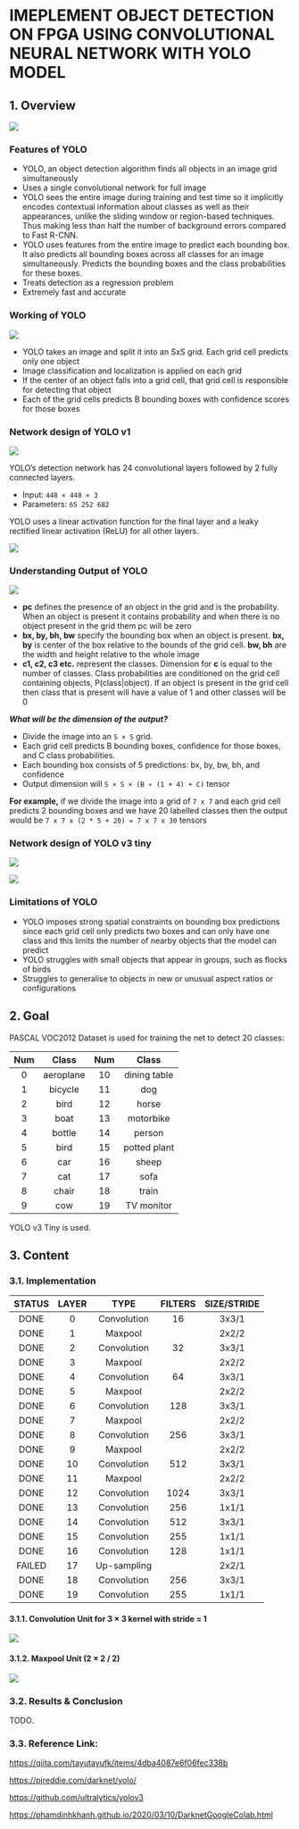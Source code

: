 # IMEPLEMENT OBJECT DETECTION ON FPGA USING CONVOLUTIONAL NEURAL NETWORK WITH YOLO MODEL

## 1. Overview

![](reference/img_YOLO_Object_Detection.png)

### Features of YOLO

- YOLO, an object detection algorithm finds all objects in an image grid simultaneously
- Uses a single convolutional network for full image
- YOLO sees the entire image during training and test time so it implicitly encodes contextual information about classes as well as their appearances, unlike the sliding window or region-based techniques. Thus making less than half the number of background errors compared to Fast R-CNN.
- YOLO uses features from the entire image to predict each bounding box. It also predicts all bounding boxes across all classes for an image simultaneously. Predicts the bounding boxes and the class probabilities for these boxes.
- Treats detection as a regression problem
- Extremely fast and accurate

### Working of YOLO

![](reference/img_YOLO_model.png)

- YOLO takes an image and split it into an SxS grid. Each grid cell predicts only one object
- Image classification and localization is applied on each grid
- If the center of an object falls into a grid cell, that grid cell is responsible for detecting that object
- Each of the grid cells predicts B bounding boxes with confidence scores for those boxes

### Network design of YOLO v1

![](reference/img_YOLO_architecture.png)

YOLO’s detection network has 24 convolutional layers followed by 2 fully connected layers.

- Input: `448 × 448 × 3`
- Parameters: `65 252 682`

YOLO uses a linear activation function for the final layer and a leaky rectified linear activation (ReLU) for all other layers.

![](reference/img_leaky_ReLU.png)

### Understanding Output of YOLO

![](reference/img_YOLO_output.png)

- **pc** defines the presence of an object in the grid and is the probability. When an object is present it contains probability and when there is no object present in the grid them pc will be zero
- **bx, by, bh, bw** specify the bounding box when an object is present. **bx, by** is center of the box relative to the bounds of the grid cell. **bw, bh** are the width and height relative to the whole image
- **c1, c2, c3 etc.** represent the classes. Dimension for **c** is equal to the number of classes. Class probabilities are conditioned on the grid cell containing objects, P(class|object). If an object is present in the grid cell then class that is present will have a value of 1 and other classes will be 0

***What will be the dimension of the output?***

- Divide the image into an `S × S` grid.
- Each grid cell predicts B bounding boxes, confidence for those boxes, and C class probabilities.
- Each bounding box consists of 5 predictions: bx, by, bw, bh, and confidence
- Output dimension will `S × S × (B ∗ (1 + 4) + C)` tensor

**For example,** if we divide the image into a grid of `7 x 7` and each grid cell predicts 2 bounding boxes and we have 20 labelled classes then the output would be `7 x 7 x (2 * 5 + 20) = 7 x 7 x 30` tensors

### Network design of YOLO v3 tiny

![](reference/diagrams/YOLOv3Tiny-yolov3-tiny-top.png)

![](reference/You-Only-Look-One-v3-tiny-YOLOv3-tiny-network-structure.png)

### Limitations of YOLO

- YOLO imposes strong spatial constraints on bounding box predictions since each grid cell only predicts two boxes and can only have one class and this limits the number of nearby objects that the model can predict
- YOLO struggles with small objects that appear in groups, such as flocks of birds
- Struggles to generalise to objects in new or unusual aspect ratios or configurations

## 2. Goal

PASCAL VOC2012 Dataset is used for training the net to detect 20 classes:

Num | Class | Num | Class
:-:|:-:|:-:|:-:
0 | aeroplane | 10 | dining table
1 | bicycle | 11| dog
2 | bird | 12 | horse
3 | boat | 13 | motorbike
4 | bottle | 14 | person
5 | bird | 15 | potted plant
6 | car | 16 | sheep
7 | cat | 17 | sofa
8 | chair | 18 | train
9 | cow | 19 | TV monitor

YOLO v3 Tiny is used.

## 3. Content

### 3.1. Implementation

STATUS  | LAYER | TYPE        | FILTERS | SIZE/STRIDE
:------:|:-----:|:-----------:|:-------:|:-----------:
DONE | 0     | Convolution | 16      | 3x3/1
DONE    | 1     | Maxpool     |         | 2x2/2
DONE | 2     | Convolution | 32      | 3x3/1
DONE    | 3     | Maxpool     |         | 2x2/2
DONE | 4     | Convolution | 64      | 3x3/1
DONE    | 5     | Maxpool     |         | 2x2/2
DONE | 6     | Convolution | 128     | 3x3/1
DONE    | 7     | Maxpool     |         | 2x2/2
DONE | 8     | Convolution | 256     | 3x3/1
DONE    | 9     | Maxpool     |         | 2x2/2
DONE | 10    | Convolution | 512     | 3x3/1
DONE    | 11    | Maxpool     |         | 2x2/2
DONE | 12    | Convolution | 1024    | 3x3/1
DONE | 13    | Convolution | 256     | 1x1/1
DONE | 14    | Convolution | 512     | 3x3/1
DONE | 15    | Convolution | 255     | 1x1/1
DONE | 16    | Convolution | 128     | 1x1/1
FAILED | 17    | Up-sampling |         | 2x2/1
DONE | 18    | Convolution | 256     | 3x3/1
DONE | 19    | Convolution | 255     | 1x1/1

#### 3.1.1. Convolution Unit for 3 × 3 kernel with stride = 1

![](reference/diagrams/Conv_Unit_Diagram-Official.png)

#### 3.1.2. Maxpool Unit (2 × 2 / 2)

![](reference/diagrams/Maxpool.png)

### 3.2. Results & Conclusion

TODO.

### 3.3. Reference Link:

https://qiita.com/tayutayufk/items/4dba4087e6f06fec338b

https://pjreddie.com/darknet/yolo/

https://github.com/ultralytics/yolov3

https://phamdinhkhanh.github.io/2020/03/10/DarknetGoogleColab.html

